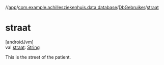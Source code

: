 //[app](../../../index.md)/[com.example.achillesziekenhuis.data.database](../index.md)/[DbGebruiker](index.md)/[straat](straat.md)

# straat

[androidJvm]\
val [straat](straat.md): [String](https://kotlinlang.org/api/latest/jvm/stdlib/kotlin/-string/index.html)

This is the street of the patient.
